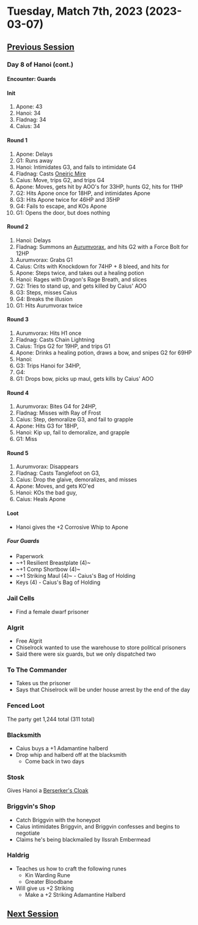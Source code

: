 # Tuesday, Match 7th, 2023 (2023-03-07)

## [Previous Session](./2023-02-28.md)

### Day 8 of Hanoi (cont.)

#### Encounter: Guards

#### Init

1. Apone: 43
1. Hanoi: 34
1. Fladnag: 34
1. Caius: 34

#### Round 1

1. Apone: Delays
1. G1: Runs away
1. Hanoi: Intimidates G3, and fails to intimidate G4
1. Fladnag: Casts [Oneiric Mire](https://2e.aonprd.com/Spells.aspx?ID=961)
1. Caius: Move, trips G2, and trips G4
1. Apone: Moves, gets hit by AOO's for 33HP, hunts G2, hits for 11HP
1. G2: Hits Apone once for 18HP, and intimidates Apone
1. G3: Hits Apone twice for 46HP and 35HP
1. G4: Fails to escape, and KOs Apone
1. G1: Opens the door, but does nothing

#### Round 2

1. Hanoi: Delays
1. Fladnag: Summons an [Aurumvorax](https://2e.aonprd.com/Monsters.aspx?ID=558), and hits G2 with a Force Bolt for 12HP
1. Aurumvorax: Grabs G1
1. Caius: Crits with Knockdown for 74HP + 8 bleed, and hits for 
1. Apone: Steps twice, and takes out a healing potion
1. Hanoi: Rages with Dragon's Rage Breath, and slices 
1. G2: Tries to stand up, and gets killed by Caius' AOO
1. G3: Steps, misses Caius
1. G4: Breaks the illusion
1. G1: Hits Aurumvorax twice

#### Round 3

1. Aurumvorax: Hits H1 once
1. Fladnag: Casts Chain Lightning
1. Caius: Trips G2 for 19HP, and trips G1
1. Apone: Drinks a healing potion, draws a bow, and snipes G2 for 69HP
1. Hanoi: 
1. G3: Trips Hanoi for 34HP, 
1. G4: 
1. G1: Drops bow, picks up maul, gets kills by Caius' AOO

#### Round 4

1. Aurumvorax: Bites G4 for 24HP, 
1. Fladnag: Misses with Ray of Frost
1. Caius: Step, demoralize G3, and fail to grapple
1. Apone: Hits G3 for 18HP, 
1. Hanoi: Kip up, fail to demoralize, and grapple
1. G1: Miss

#### Round 5

1. Aurumvorax: Disappears
1. Fladnag: Casts Tanglefoot on G3, 
1. Caius: Drop the glaive, demoralizes, and misses
1. Apone: Moves, and gets KO'ed
1. Hanoi: KOs the bad guy, 
1. Caius: Heals Apone

#### Loot

- Hanoi gives the +2 Corrosive Whip to Apone

##### Four Guards

- Paperwork
- ~+1 Resilient Breastplate (4)~
- ~+1 Comp Shortbow (4)~
- ~+1 Striking Maul (4)~ - Caius's Bag of Holding
- Keys (4) - Caius's Bag of Holding

### Jail Cells

- Find a female dwarf prisoner

### Algrit

- Free Algrit
- Chiselrock wanted to use the warehouse to store political prisoners
- Said there were six guards, but we only dispatched two

### To The Commander

- Takes us the prisoner
- Says that Chiselrock will be under house arrest by the end of the day

### Fenced Loot

The party get 1,244 total (311 total)

### Blacksmith

- Caius buys a +1 Adamantine halberd
- Drop whip and halberd off at the blacksmith
   - Come back in two days

### Stosk

Gives Hanoi a [Berserker's Cloak](https://2e.aonprd.com/Equipment.aspx?ID=411)

### Briggvin's Shop

- Catch Briggvin with the honeypot
- Caius intimidates Briggvin, and Briggvin confesses and begins to negotiate
- Claims he's being blackmailed by Ilssrah Embermead

### Haldrig

- Teaches us how to craft the following runes
   -  Kin Warding Rune
   -  Greater Bloodbane
-  Will give us +2 Striking 
   - Make a +2 Striking Adamantine Halberd

## [Next Session](./2022-XX-XX.md)
